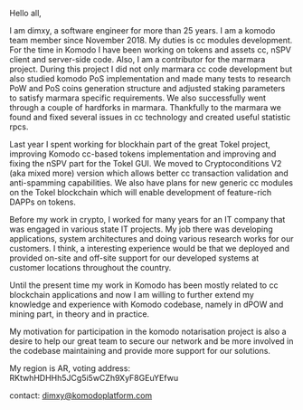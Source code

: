 Hello all,

I am dimxy, a software engineer for more than 25 years. I am a komodo team member since November 2018. My duties is cc modules development. For the time in Komodo I have been working on tokens and assets cc, nSPV client and server-side code. Also, I am a contributor for the marmara project. During this project I did not only marmara cc code development but also studied komodo PoS implementation and made many tests to research PoW and PoS coins generation structure and adjusted staking parameters to satisfy marmara specific requirements. We also successfully went through a couple of hardforks in marmara. Thankfully to the marmara we found and fixed several issues in cc technology and created useful statistic rpcs.

Last year I spent working for blockhain part of the great Tokel project, improving Komodo cc-based tokens implementation and improving and fixing the nSPV part for the Tokel GUI. We moved to Cryptoconditions V2 (aka mixed more) version which allows better cc transaction validation and anti-spamming capabilities. We also have plans for new generic cc modules on the Tokel blockchain which will enable development of feature-rich DAPPs on tokens.

Before my work in crypto, I worked for many years for an IT company that was engaged in various state IT projects. My job there was developing applications, system architectures and doing various research works for our customers. I think, a interesting experience would be that we deployed and provided on-site and off-site support for our developed systems at customer locations throughout the country.

Until the present time my work in Komodo has been mostly related to cc blockchain applications and now I am willing to further extend my knowledge and experience with Komodo codebase, namely in dPOW and mining part, in theory and in practice.

My motivation for participation in the komodo notarisation project is also a desire to help our great team to secure our network and be more involved in the codebase maintaining and provide more support for our solutions.

My region is AR, voting address: RKtwhHDHHh5JCg5i5wCZh9XyF8GEuYEfwu

contact: dimxy@komodoplatform.com
